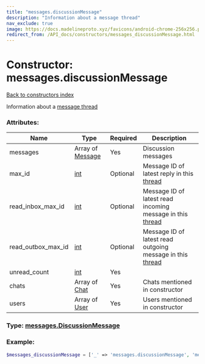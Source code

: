 ```yaml
---
title: "messages.discussionMessage"
description: "Information about a message thread"
nav_exclude: true
image: https://docs.madelineproto.xyz/favicons/android-chrome-256x256.png
redirect_from: /API_docs/constructors/messages_discussionMessage.html
---
```

# Constructor: messages.discussionMessage  
[Back to constructors index](index.md)



Information about a [message thread](https://core.telegram.org/api/threads)

### Attributes:

| Name     |    Type       | Required | Description |
|----------|---------------|----------|-------------|
|messages|Array of [Message](../types/Message.md) | Yes|Discussion messages|
|max\_id|[int](../types/int.md) | Optional|Message ID of latest reply in this [thread](https://core.telegram.org/api/threads)|
|read\_inbox\_max\_id|[int](../types/int.md) | Optional|Message ID of latest read incoming message in this [thread](https://core.telegram.org/api/threads)|
|read\_outbox\_max\_id|[int](../types/int.md) | Optional|Message ID of latest read outgoing message in this [thread](https://core.telegram.org/api/threads)|
|unread\_count|[int](../types/int.md) | Yes|
|chats|Array of [Chat](../types/Chat.md) | Yes|Chats mentioned in constructor|
|users|Array of [User](../types/User.md) | Yes|Users mentioned in constructor|



### Type: [messages.DiscussionMessage](../types/messages.DiscussionMessage.md)


### Example:

```php
$messages_discussionMessage = ['_' => 'messages.discussionMessage', 'messages' => [Message, Message], 'max_id' => int, 'read_inbox_max_id' => int, 'read_outbox_max_id' => int, 'unread_count' => int, 'chats' => [Chat, Chat], 'users' => [User, User]];
```  
